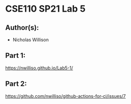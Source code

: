 # CSE110 SP21 Lab 5

## Author(s):
- Nicholas Willison

## Part 1:

https://nwilliso.github.io/Lab5-1/

## Part 2:

https://github.com/nwilliso/github-actions-for-ci/issues/7
